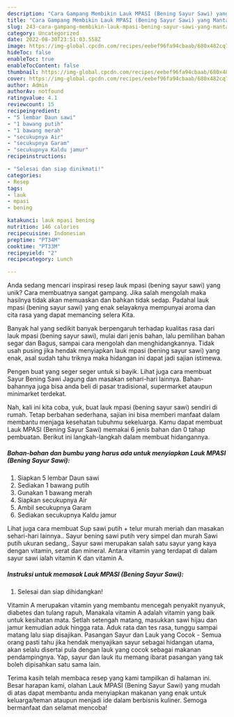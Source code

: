 ```yaml
---
description: "Cara Gampang Membikin Lauk MPASI (Bening Sayur Sawi) yang Mantap"
title: "Cara Gampang Membikin Lauk MPASI (Bening Sayur Sawi) yang Mantap"
slug: 243-cara-gampang-membikin-lauk-mpasi-bening-sayur-sawi-yang-mantap
category: Uncategorized
date: 2022-08-30T23:51:03.558Z
image: https://img-global.cpcdn.com/recipes/eebef96fa94cbaab/680x482cq70/lauk-mpasi-bening-sayur-sawi-foto-resep-utama.jpg
hideToc: false
enableToc: true
enableTocContent: false
thumbnail: https://img-global.cpcdn.com/recipes/eebef96fa94cbaab/680x482cq70/lauk-mpasi-bening-sayur-sawi-foto-resep-utama.jpg
cover: https://img-global.cpcdn.com/recipes/eebef96fa94cbaab/680x482cq70/lauk-mpasi-bening-sayur-sawi-foto-resep-utama.jpg
author: Admin
authorAv: notfound
ratingvalue: 4.1
reviewcount: 15
recipeingredient:
- "5 lembar Daun sawi"
- "1 bawang putih"
- "1 bawang merah"
- "secukupnya Air"
- "secukupnya Garam"
- "secukupnya Kaldu jamur"
recipeinstructions:

- "Selesai dan siap dinikmati!"
categories:
- Resep
tags:
- lauk
- mpasi
- bening

katakunci: lauk mpasi bening 
nutrition: 146 calories
recipecuisine: Indonesian
preptime: "PT34M"
cooktime: "PT33M"
recipeyield: "2"
recipecategory: Lunch

---
```





Anda sedang mencari inspirasi resep lauk mpasi (bening sayur sawi) yang unik? Cara membuatnya sangat gampang. Jika salah mengolah maka hasilnya tidak akan memuaskan dan bahkan tidak sedap. Padahal lauk mpasi (bening sayur sawi) yang enak selayaknya mempunyai aroma dan cita rasa yang dapat memancing selera Kita.





Banyak hal yang sedikit banyak berpengaruh terhadap kualitas rasa dari lauk mpasi (bening sayur sawi), mulai dari jenis bahan, lalu pemilihan bahan segar dan Bagus, sampai cara mengolah dan menghidangkannya. Tidak usah pusing jika hendak menyiapkan lauk mpasi (bening sayur sawi) yang enak,      asal sudah tahu triknya maka hidangan ini dapat jadi sajian istimewa.














Pengen buat yang seger seger untuk si bayik. Lihat juga cara membuat Sayur Bening Sawi Jagung dan masakan sehari-hari lainnya. Bahan-bahannya juga bisa anda beli di pasar tradisional, supermarket ataupun minimarket terdekat.






Nah, kali ini kita coba, yuk, buat lauk mpasi (bening sayur sawi) sendiri di rumah. Tetap berbahan sederhana, sajian ini bisa memberi manfaat dalam membantu menjaga kesehatan tubuhmu sekeluarga. Kamu dapat membuat Lauk MPASI (Bening Sayur Sawi) memakai 6 jenis bahan dan 0 tahap pembuatan. Berikut ini langkah-langkah dalam membuat hidangannya.

<!--inarticleads1-->

##### Bahan-bahan dan bumbu yang harus ada untuk menyiapkan Lauk MPASI (Bening Sayur Sawi):

1. Siapkan 5 lembar Daun sawi
1. Sediakan 1 bawang putih
1. Gunakan 1 bawang merah
1. Siapkan secukupnya Air
1. Ambil secukupnya Garam
1. Sediakan secukupnya Kaldu jamur


Lihat juga cara membuat Sup sawi putih + telur murah meriah dan masakan sehari-hari lainnya.. Sayur bening sawi putih very simpel dan murah Sawi putih ukuran sedang,. Sayur sawi merupakan salah satu sayur yang kaya dengan vitamin, serat dan mineral. Antara vitamin yang terdapat di dalam sayur sawi ialah vitamin K dan vitamin A. 

<!--inarticleads2-->

##### Instruksi untuk memasak Lauk MPASI (Bening Sayur Sawi):


1. Selesai dan siap dihidangkan!

Vitamin A merupakan vitamin yang membantu mencegah penyakit nyanyuk, diabetes dan tulang rapuh, Manakala vitamin A adalah vitamin yang baik untuk kesihatan mata. Setlah setengah matang, masukkan sawi hijau dan jamur kemudian aduk hingga rata. Aduk rata dan tes rasa, tunggu sampai matang lalu siap disajikan. Pasangan Sayur dan Lauk yang Cocok - Semua orang pasti tahu jika hendak menyajikan sayur sebagai hidangan utama, akan selalu disertai pula dengan lauk yang cocok sebagai makanan pendampingnya. Yap, sayur dan lauk itu memang ibarat pasangan yang tak boleh dipisahkan satu sama lain. 

Terima kasih telah membaca resep yang kami tampilkan di halaman ini. Besar harapan kami, olahan Lauk MPASI (Bening Sayur Sawi) yang mudah di atas dapat membantu anda menyiapkan makanan yang enak untuk keluarga/teman ataupun menjadi ide dalam berbisnis kuliner. Semoga bermanfaat dan selamat mencoba!
